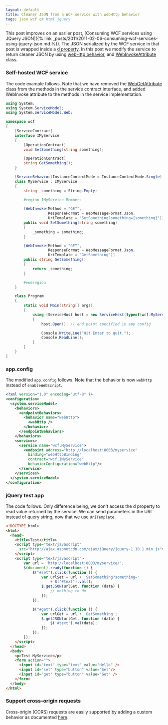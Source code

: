 ```yaml
---
layout: default
title: Cleaner JSON from a WCF service with webHttp behavior
tags: json wcf c# html jquery
---
```


This post improves on an earlier post, [Consuming WCF services using JQuery JSON]({% link _posts/2011/2011-02-06-consuming-wcf-services-using-jquery-json.md %}). The JSON serialized by the WCF service in that post is wrapped inside a [d property](http://haacked.com/archive/2008/11/20/anatomy-of-a-subtle-json-vulnerability.aspx). In this post we modify the service to return cleaner JSON by using [webHttp behavior](http://msdn.microsoft.com/en-us/library/bb924425.aspx), and [WebInvokeAttribute](http://msdn.microsoft.com/en-us/library/system.servicemodel.web.webinvokeattribute.aspx) class.

### Self-hosted WCF service

The code example follows. Note that we have removed the [WebGetAttribute](http://msdn.microsoft.com/en-us/library/system.servicemodel.web.webgetattribute.aspx) class from the methods in the service contract interface, and added WebInvoke attribute to the methods in the service implementation.

<!-- highlight 24,25,26,32,33,34 -->

```c#
using System;
using System.ServiceModel;
using System.ServiceModel.Web;

namespace wcf
{
    [ServiceContract]
    interface IMyService
    {
        [OperationContract]
        void SetSomething(string something);

        [OperationContract]
        string GetSomething();
    }

    [ServiceBehavior(InstanceContextMode = InstanceContextMode.Single)]
    class MyService : IMyService
    {
        string _something = String.Empty;

        #region IMyService Members

        [WebInvoke(Method = "GET",
                   ResponseFormat = WebMessageFormat.Json,
                   UriTemplate = "SetSomething?something={something}")]
        public void SetSomething(string something)
        {
            _something = something;
        }

        [WebInvoke(Method = "GET",
                   ResponseFormat = WebMessageFormat.Json,
                   UriTemplate = "GetSomething")]
        public string GetSomething()
        {
            return _something;
        }

        #endregion
    }

    class Program
    {
        static void Main(string[] args)
        {
            using (ServiceHost host = new ServiceHost(typeof(wcf.MyService)))
            {
                host.Open(); // end point specified in app config

                Console.WriteLine("Hit Enter to quit.");
                Console.ReadLine();
            }
        }
    }
}
```

### app.config

The modified `app.config` follows. Note that the behavior is now `webHttp` instead of `enableWebScript`.

```xml
<?xml version="1.0" encoding="utf-8" ?>
<configuration>
  <system.serviceModel>
    <behaviors>
      <endpointBehaviors>
        <behavior name="webHttp">
          <webHttp />
        </behavior>
      </endpointBehaviors>
    </behaviors>
    <services>
      <service name="wcf.MyService">
        <endpoint address="http://localhost:8003/myservice"
          binding="webHttpBinding"
          contract="wcf.IMyService"
          behaviorConfiguration="webHttp"/>
      </service>
    </services>
  </system.serviceModel>
</configuration>
```

### jQuery test app

The code follows. Only difference being, we don't access the d property to read value returned by the service. We can send parameters in the URI instead of query string, now that we use `UriTemplate`.

```html
<!DOCTYPE html>
<html>
  <head>
    <title>Test</title>
    <script type="text/javascript"
      src="http://ajax.aspnetcdn.com/ajax/jQuery/jquery-1.10.1.min.js">
    </script>
    <script type="text/javascript">
        var url = 'http://localhost:8003/myservice/';
        $(document).ready(function () {
            $("#set").click(function () {
                var urlSet = url + 'SetSomething?something='
                    + $("#text").val();
                $.getJSON(urlSet, function (data) {
                    // nothing to do
                });
            });

            $("#get").click(function () {
                var urlGet = url + 'GetSomething';
                $.getJSON(urlGet, function (data) {
                    $('#text').val(data);
                });
            });
        });
    </script>
  </head>
  <body>
    <p>Test MyService</p>
    <form action="">
      <input id="text" type="text" value="Hello" />
      <input id="set" type="button" value="Set"/>
      <input id="get" type="button" value="Get" />
    </form>
  </body>
</html>
```

### Support cross-origin requests

Cross-origin (CORS) requests are easily supported by adding a custom behavior as documented [here](http://enable-cors.org/server_wcf.html).

